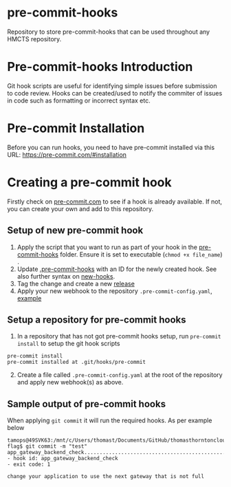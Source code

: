 # pre-commit-hooks
Repository to store pre-commit-hooks that can be used throughout any HMCTS repository.

# Pre-commit-hooks Introduction
Git hook scripts are useful for identifying simple issues before submission to code review. Hooks can be created/used to notify the commiter of issues in code such as formatting or incorrect syntax etc. 

# Pre-commit Installation
Before you can run hooks, you need to have pre-commit installed via this URL: https://pre-commit.com/#installation 

# Creating a pre-commit hook
Firstly check on [pre-commit.com](https://pre-commit.com/hooks.html) to see if a hook is already available. If not, you can create your own and add to this repository.

## Setup of new pre-commit hook
1. Apply the script that you want to run as part of your hook in the [pre-commit-hooks](https://github.com/hmcts/pre-commit-hooks/tree/master/pre-commit-hooks) folder. Ensure it is set to executable (`chmod +x file_name`) .
2. Update [.pre-commit-hooks](https://github.com/hmcts/pre-commit-hooks/blob/master/.pre-commit-hooks.yaml) with an ID for the newly created hook. See also further syntax on [new-hooks](https://pre-commit.com/#new-hooks).
3. Tag the change and create a new [release](https://github.com/hmcts/pre-commit-hooks/releases)
4. Apply your new webhook to the repository `.pre-commit-config.yaml`, [example](https://github.com/hmcts/azure-platform-terraform/blob/master/.pre-commit-config.yaml)

## Setup a repository for pre-commit hooks
1. In a repository that has not got pre-commit hooks setup, run `pre-commit install` to setup the git hook scripts
```
pre-commit install
pre-commit installed at .git/hooks/pre-commit
```
2. Create a file called `.pre-commit-config.yaml` at the root of the repository and apply new webhook(s) as above.


## Sample output of pre-commit hooks
When  applying `git commit` it will run the required hooks. As per example below
```
tamops@49SVK63:/mnt/c/Users/thomast/Documents/GitHub/thomasthorntoncloud/playground/test-flag$ git commit -m "test"
app_gateway_backend_check................................................Failed
- hook id: app_gateway_backend_check
- exit code: 1

change your application to use the next gateway that is not full
```